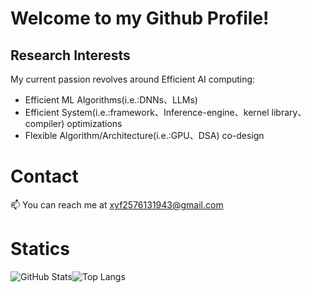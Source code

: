 # Welcome to my Github Profile!

## Research Interests

My current passion revolves around Efficient AI computing:

- Efficient ML Algorithms(i.e.:DNNs、LLMs)
- Efficient System(i.e.:framework、Inference-engine、kernel library、compiler) optimizations
- Flexible Algorithm/Architecture(i.e.:GPU、DSA) co-design



# Contact

📫 You can reach me at xyf2576131943@gmail.com





# Statics

![GitHub Stats](https://github-readme-stats.vercel.app/api?username=xyfgemini&theme=radical&show_icons=true&hide_border=true&count_private=true)![Top Langs](https://github-readme-stats.vercel.app/api/top-langs/?username=xyfgemini&layout=compact)
